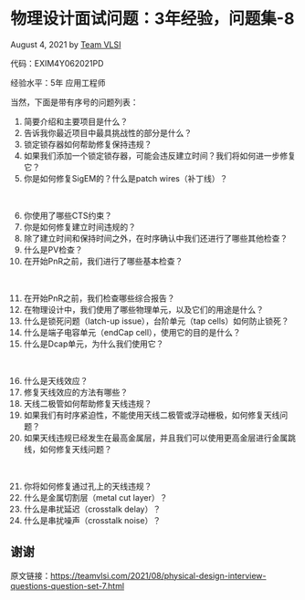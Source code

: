 # 物理设计面试问题：3年经验，问题集-8
August 4, 2021 by [Team VLSI](https://teamvlsi.com/author/team-vlsi)

代码：EXIM4Y062021PD

经验水平：5年
应用工程师

当然，下面是带有序号的问题列表：

1. 简要介绍和主要项目是什么？
2. 告诉我你最近项目中最具挑战性的部分是什么？
3. 锁定锁存器如何帮助修复保持违规？
4. 如果我们添加一个锁定锁存器，可能会违反建立时间？我们将如何进一步修复它？
5. 你是如何修复SigEM的？什么是patch wires（补丁线）？
<br>

6. 你使用了哪些CTS约束？
7. 你是如何修复建立时间违规的？
8. 除了建立时间和保持时间之外，在时序确认中我们还进行了哪些其他检查？
9. 什么是PV检查？
10. 在开始PnR之前，我们进行了哪些基本检查？
<br>

11. 在开始PnR之前，我们检查哪些综合报告？
12. 在物理设计中，我们使用了哪些物理单元，以及它们的用途是什么？
13. 什么是锁死问题（latch-up issue），台阶单元（tap cells）如何防止锁死？
14. 什么是端子电容单元（endCap cell），使用它的目的是什么？
15. 什么是Dcap单元，为什么我们使用它？
<br>

16. 什么是天线效应？
17. 修复天线效应的方法有哪些？
18. 天线二极管如何帮助修复天线违规？
19. 如果我们有时序紧迫性，不能使用天线二极管或浮动栅极，如何修复天线问题？
20. 如果天线违规已经发生在最高金属层，并且我们可以使用更高金层进行金属跳线，如何修复天线问题？
<br>

21. 你将如何修复通过孔上的天线违规？
22. 什么是金属切割层（metal cut layer）？
23. 什么是串扰延迟（crosstalk delay）？
24. 什么是串扰噪声（crosstalk noise）？

## 谢谢

原文链接：https://teamvlsi.com/2021/08/physical-design-interview-questions-question-set-7.html